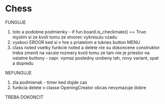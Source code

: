 # Chess
FUNGUJE
1. toto a podobne podmienky - if fun.board.is_checkmate() == True:
   myslim si ze kvoli tomu ze stvorec vykresulu vzadu
2. vyskoci EROOR ked si v hre s priatelom a tuknes button MENU
3. class noted vsetky funkcie
noted a delete nie su dokoncene
construktor treba zmenit na vacsie rozmery kvoli tomu ze tam nie je priestor na ostatne buttony - napr. vymaz posledny urobeny tah, novy variant, spat a dopredu


NEFUNGUJE
1. zla podmienak - timer ked dojde cas
2. funkcia delete v classe OpeningCreator obcas nevymazuje dobre

TREBA DOKONCIT
